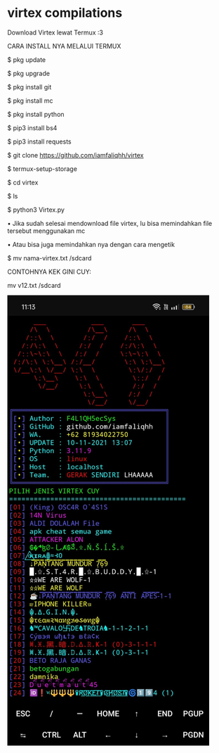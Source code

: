 # virtex compilations
Download Virtex lewat Termux :3

CARA INSTALL NYA MELALUI TERMUX

$ pkg update

$ pkg upgrade

$ pkg install git

$ pkg install mc

$ pkg install python

$ pip3 install bs4

$ pip3 install requests

$ git clone https://github.com/iamfaliqhh/virtex

$ termux-setup-storage

$ cd virtex

$ ls
 
$ python3 Virtex.py

• Jika sudah selesai mendownload file virtex, lu bisa memindahkan file tersebut menggunakan mc

• Atau bisa juga memindahkan nya dengan cara mengetik

$ mv nama-virtex.txt /sdcard

CONTOHNYA KEK GINI CUY:

mv v12.txt /sdcard

![Download Virtex](https://raw.githubusercontent.com/iamfaliqhh/virtex/master/image_2024-07-30_111532814.png)
